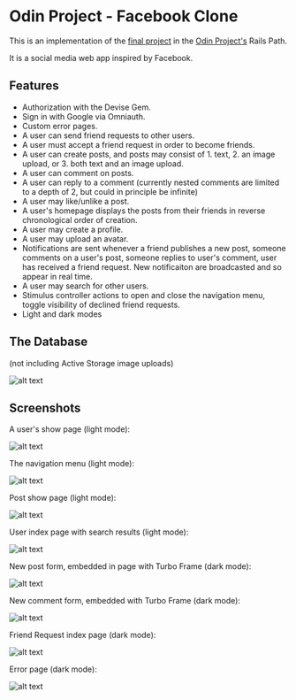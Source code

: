 # Odin Project - Facebook Clone

This is an implementation of the [final project](https://www.theodinproject.com/lessons/ruby-on-rails-rails-final-project) in the [Odin Project's](https://www.theodinproject.com) Rails Path. 

It is a social media web app inspired by Facebook. 

## Features

- Authorization with the Devise Gem.
- Sign in with Google via Omniauth.
- Custom error pages.
- A user can send friend requests to other users.
- A user must accept a friend request in order to become friends.
- A user can create posts, and posts may consist of 1. text, 2. an image upload, or 3. both text and an image upload.
- A user can comment on posts.
- A user can reply to a comment (currently nested comments are limited to a depth of 2, but could in principle be infinite)
- A user may like/unlike a post.
- A user's homepage displays the posts from their friends in reverse chronological order of creation. 
- A user may create a profile. 
- A user may upload an avatar. 
- Notifications are sent whenever a friend publishes a new post, someone comments on a user's post, someone replies to user's comment, user has received a friend request. New notificaiton are broadcasted and so appear in real time. 
- A user may search for other users. 
- Stimulus controller actions to open and close the navigation menu, toggle visibility of declined friend requests.
- Light and dark modes

## The Database

(not including Active Storage image uploads)

![alt text](readme_resources/uml.jpg "uml diagram of databases") 

## Screenshots

A user's show page (light mode):

![alt text](readme_resources/user_show_page_light_cropped.png "user's page after signing in")

The navigation menu (light mode):

![alt text](readme_resources/menu_light.png "menu")

Post show page (light mode):

![alt text](readme_resources/post_show_light.png "post with comments")

User index page with search results (light mode):

![alt text](readme_resources/user_search_light.png "user search results")

New post form, embedded in page with Turbo Frame (dark mode):

![alt text](readme_resources/new_post_form_dark_cropped.png "new post form")

New comment form, embedded with Turbo Frame (dark mode):

![alt text](readme_resources/new_comment_form_dark.png "new comment form")

Friend Request index page (dark mode):

![alt text](readme_resources/friend_requests_index_dark.png "friend request page")

Error page (dark mode):

![alt text](readme_resources/404.png "404 error page")
